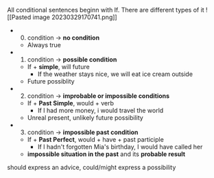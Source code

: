 All conditional sentences beginn with If. 
There are different types of it
![[Pasted image 20230329170741.png]]
- 0. condition -> **no condition**
	- Always true
- 1. condition -> **possible condition**
	- If + **simple**, will future
		- If the weather stays nice, we will eat ice cream outside
	- Future possiblity
- 2. condition -> **improbable or impossible conditions**
	- If + **Past Simple**, would + verb
		-  If I had more money, i would travel the world
	- Unreal present, unlikely future possibility
- 3. condition -> **impossible past condition** 
	- If + **Past Perfect**, would + have + past participle
		- If I hadn't forgotten Mia's birthday, I would have called her
	- **impossible situation in the past** and its **probable result**
	
should express an advice, could/might express a possibility